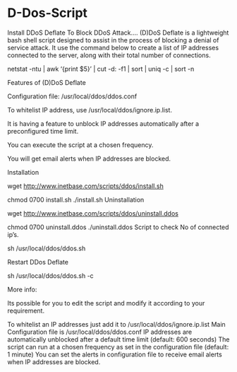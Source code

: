 # D-Dos-Script
Install DDoS Deflate To Block DDoS Attack....
(D)DoS Deflate is a lightweight bash shell script designed to assist in the process of blocking a denial of service attack. It use the command below to create a list of IP addresses connected to the server, along with their total number of connections.

netstat -ntu | awk ‘{print $5}’ | cut -d: -f1 | sort | uniq -c | sort -n

Features of (D)DoS Deflate

Configuration file: /usr/local/ddos/ddos.conf

To whitelist IP address, use /usr/local/ddos/ignore.ip.list.

It is having a feature to unblock IP addresses automatically after a preconfigured time limit.

You can execute the script at a chosen frequency.

You will get email alerts when IP addresses are blocked.

Installation

wget http://www.inetbase.com/scripts/ddos/install.sh

chmod 0700 install.sh
./install.sh
Uninstallation

wget http://www.inetbase.com/scripts/ddos/uninstall.ddos

chmod 0700 uninstall.ddos
./uninstall.ddos
Script to check No of connected ip’s.

sh /usr/local/ddos/ddos.sh

Restart DDos Deflate

sh /usr/local/ddos/ddos.sh -c

More info:

Its possible for you to edit the script and modify it according to your requirement.

To whitelist an IP addresses just add it to /usr/local/ddos/ignore.ip.list
Main Configuration file is /usr/local/ddos/ddos.conf
IP addresses are automatically unblocked after a default time limit (default: 600 seconds)
The script can run at a chosen frequency as set in the configuration file (default: 1 minute)
You can set the alerts in configuration file to receive email alerts when IP addresses are blocked.
